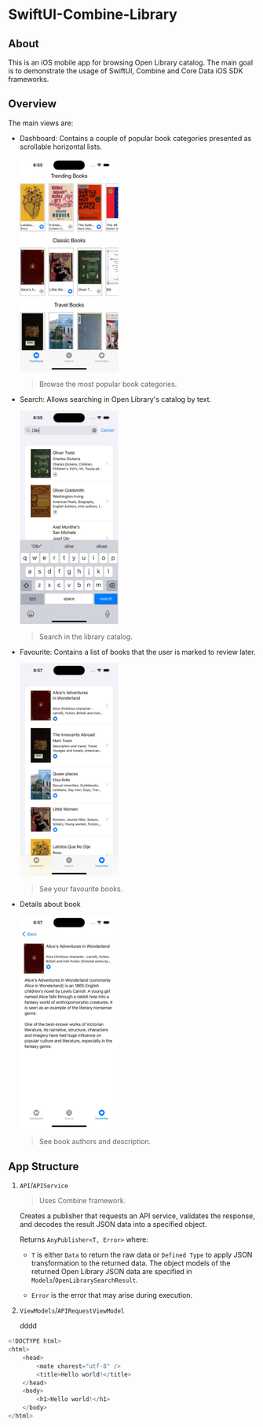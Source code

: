 # SwiftUI-Combine-Library

## About

This is an iOS mobile app for browsing Open Library catalog. The main goal is to demonstrate the usage of SwiftUI, Combine and Core Data iOS SDK frameworks.

## Overview

The main views are:
- Dashboard: Contains a couple of popular book categories presented as scrollable horizontal lists.

  <img src="/Assets/Images/01_DashboardScreenShot.jpg" width="200"/>
  
  > Browse the most popular book categories.

- Search: Allows searching in Open Library's catalog by text.

  <img src="/Assets/Images/02_SearchScreenShot.jpg" width="200"/>
  
  > Search in the library catalog.

- Favourite: Contains a list of books that the user is marked to review later.

  <img src="/Assets/Images/03_FavouritesScreenShot.jpg" width="200"/>
  
  > See your favourite books.

- Details about book

  <img src="/Assets/Images/04_BookDetailScreenShot.jpg" width="200"/>
  
  > See book authors and description.

## App Structure

1. `API`/`APIService`

    > Uses Combine framework.

    Creates a publisher that requests an API service, validates the response, and decodes the result JSON data into a specified object.

    Returns `AnyPublisher<T, Error>` where:

    - `T` is either `Data` to return the raw data or `Defined Type` to apply JSON transformation to the returned data. The object models of the returned Open Library JSON data are specified in `Models`/`OpenLibrarySearchResult`.

    - `Error` is the error that may arise during execution.

2. `ViewModels`/`APIRequestViewModel`

    dddd


```Swift
<!DOCTYPE html>
<html>
    <head>
        <mate charest="utf-8" />
        <title>Hello world!</title>
    </head>
    <body>
        <h1>Hello world!</h1>
    </body>
</html>
```
